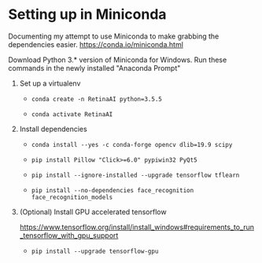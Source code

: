 # Setting up in Miniconda

Documenting my attempt to use Miniconda to make grabbing the dependencies
easier. https://conda.io/miniconda.html

Download Python 3.* version of Miniconda for Windows. Run these commands
in the newly installed "Anaconda Prompt"

1. Set up a virtualenv

    * `conda create -n RetinaAI python=3.5.5`

    * `conda activate RetinaAI`

2. Install dependencies

    * `conda install --yes -c conda-forge opencv dlib=19.9 scipy`

    * `pip install Pillow "Click>=6.0" pypiwin32 PyQt5`

    * `pip install --ignore-installed --upgrade tensorflow tflearn`

    * `pip install --no-dependencies face_recognition face_recognition_models`

3. (Optional) Install GPU accelerated tensorflow
    
    https://www.tensorflow.org/install/install_windows#requirements_to_run_tensorflow_with_gpu_support

    * `pip install --upgrade tensorflow-gpu`